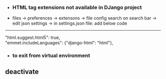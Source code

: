 * ### HTML tag extensions not available in DJango project

* files -> preferences -> extensons -> file config search on search bar -> edit json settings -> in settings.json file: add below code
---
"html.suggest.html5": true, <br>
"emmet.includeLanguages": {"django-html": "html"},

* ### to exit from virtual environment

deactivate
---
